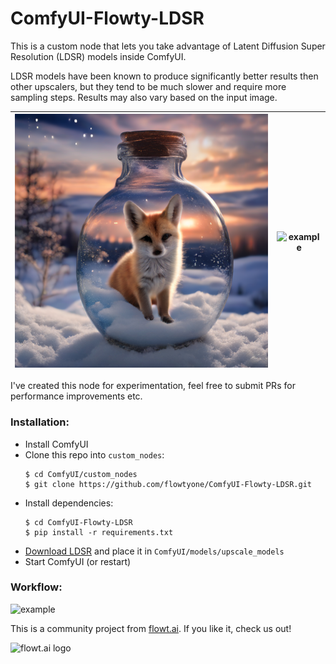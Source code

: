 # ComfyUI-Flowty-LDSR

This is a custom node that lets you take advantage of Latent Diffusion Super Resolution (LDSR) models inside ComfyUI.

LDSR models have been known to produce significantly better results then other upscalers, but they tend to be much slower and require more sampling steps. Results may also vary based on the input image.


| ![example](example_lowres.png) | ![example](example_highres.png) |
|--------------------------------|---------------------------------|

I've created this node for experimentation, feel free to submit PRs for performance improvements etc.

### Installation:
* Install ComfyUI
* Clone this repo into ```custom_nodes```:
  ```shell
  $ cd ComfyUI/custom_nodes
  $ git clone https://github.com/flowtyone/ComfyUI-Flowty-LDSR.git
  ```
* Install dependencies:
  ```shell
  $ cd ComfyUI-Flowty-LDSR
  $ pip install -r requirements.txt
  ```
* [Download LDSR](https://heibox.uni-heidelberg.de/f/578df07c8fc04ffbadf3/?dl=1) and place it in ```ComfyUI/models/upscale_models```
* Start ComfyUI (or restart)

### Workflow:
![example](workflow.png)

This is a community project from [flowt.ai](https://flowt.ai). If you like it, check us out!

<picture>
 <source media="(prefers-color-scheme: dark)" srcset="logo-dark.svg" height="50">
 <source media="(prefers-color-scheme: light)" srcset="logo.svg" height="50">
 <img alt="flowt.ai logo" src="flowt.png" height="50">
</picture>